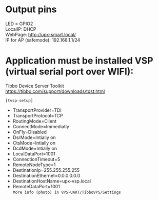 # Output pins
LED  = GPIO2  
LocalIP: DHCP  
WebPage: http://upx-smart.local/  
IP for AP (safemode): 192.168.1.1/24  

# Application must be installed  VSP (virtual serial port over WIFI):
  Tibbo Device Server Toolkit   
  https://tibbo.com/support/downloads/tdst.html
  
`[tvsp-setup]`
- TransportProvider=TDI
- TransportProtocol=TCP
- RoutingMode=Client
- ConnectMode=Immediatly
- OnFly=Disabled
- DsrMode=Intially on
- CtsMode=Intially on
- DcdMode=Intially on
- LocalDataPort=1001
- ConnectionTimeout=5
- RemoteNodeType=1
- DestinationIp=255.255.255.255
- DestinationEthernet=0.0.0.0.0.0
- DestinationHostName=upx-vsp.local
- RemoteDataPort=1001  
`More info (photo) in VPS-UART/TibboVPS/Settings`